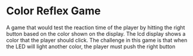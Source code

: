 # Color Reflex Game
A game that would test the reaction time of the player by hitting the right button based on the color shown on the display. 
The lcd display shows a color that the player should click. The challenge in this game is that when the LED will light another color,
the player must push the right button



